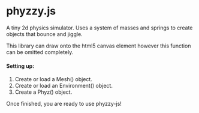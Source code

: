# phyzzy.js
A tiny 2d physics simulator. Uses a system of masses and springs to create
objects that bounce and jiggle.

This library can draw onto the html5 canvas element however this function can be
omitted completely.

#### Setting up:
1. Create or load a Mesh() object.
2. Create or load an Environment() object.
3. Create a Phyz() object.

Once finished, you are ready to use phyzzy-js!